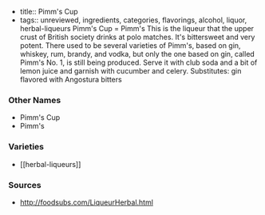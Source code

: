 - title:: Pimm's Cup
- tags:: unreviewed, ingredients, categories, flavorings, alcohol, liquor, herbal-liqueurs
Pimm's Cup = Pimm's This is the liqueur that the upper crust of British society drinks at polo matches. It's bittersweet and very potent. There used to be several varieties of Pimm's, based on gin, whiskey, rum, brandy, and vodka, but only the one based on gin, called Pimm's No. 1, is still being produced. Serve it with club soda and a bit of lemon juice and garnish with cucumber and celery. Substitutes: gin flavored with Angostura bitters

### Other Names

* Pimm's Cup
* Pimm's

### Varieties

* [[herbal-liqueurs]]

### Sources
* http://foodsubs.com/LiqueurHerbal.html

